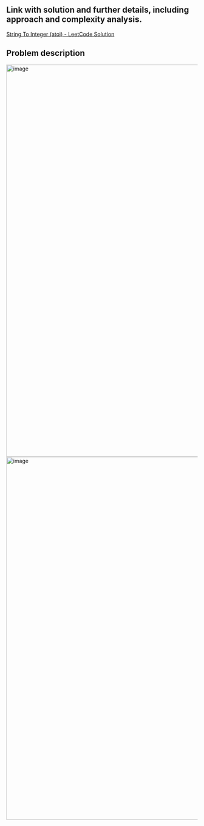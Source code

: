 ## Link with solution and further details, including approach and complexity analysis.
[String To Integer (atoi) - LeetCode Solution](https://leetcode.com/problems/string-to-integer-atoi/solutions/7105877/8-string-to-integer-atoi-by-iklfk8wieu-ehma)

## Problem description
<img width="820" height="1034" alt="image" src="https://github.com/user-attachments/assets/15104047-1c9a-46e0-ae9f-fb9f22ce4744" />
<img width="820" height="957" alt="image" src="https://github.com/user-attachments/assets/9225e2e6-1736-46b6-98ec-e60b272663f4" />

